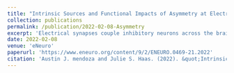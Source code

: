 ```yaml
---
title: "Intrinsic Sources and Functional Impacts of Asymmetry at Electrical Synapses"
collection: publications
permalink: /publication/2022-02-08-Asymmetry
excerpt: 'Electrical synapses couple inhibitory neurons across the brain, underlying a variety of functions that are modifiable by activity. Despite recent advances, many functions and contributions of electrical synapses within neural circuitry remain underappreciated. Among these are the sources and impacts of electrical synapse asymmetry. Using multi-compartmental models of neurons coupled through dendritic electrical synapses, we investigated intrinsic factors that contribute to effective synaptic asymmetry and that result in modulation of spike timing and synchrony between coupled cells. We show that electrical synapse location along a dendrite, input resistance, internal dendritic resistance, or directional conduction of the electrical synapse itself each alter asymmetry as measured by coupling between cell somas. Conversely, we note that asymmetrical gap junction (GJ) conductance can be masked by each of these properties. Furthermore, we show that asymmetry modulates spike timing and latency of coupled cells by up to tens of milliseconds, depending on direction of conduction or dendritic location of the electrical synapse. Coordination of rhythmic activity between two cells also depends on asymmetry. These simulations illustrate that causes of asymmetry are diverse, may not be apparent in somatic measurements of electrical coupling, influence dendritic processing, and produce a variety of outcomes on spiking and synchrony of coupled cells. Our findings highlight aspects of electrical synapses that should always be included in experimental demonstrations of coupling, and when assembling simulated networks containing electrical synapses.'
date: 2022-02-08
venue: 'eNeuro'
paperurl: 'https://www.eneuro.org/content/9/2/ENEURO.0469-21.2022'
citation: 'Austin J. mendoza and Julie S. Haas. (2022). &quot;Intrinsic Sources and Functional Impacts of Asymmetry at Electrical Synapses.&quot; <i>eNeuro</i>. 9 (2). DOI:'
---
```


